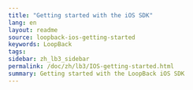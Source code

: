 ```yaml
---
title: "Getting started with the iOS SDK"
lang: en
layout: readme
source: loopback-ios-getting-started
keywords: LoopBack
tags:
sidebar: zh_lb3_sidebar
permalink: /doc/zh/lb3/IOS-getting-started.html
summary: Getting started with the LoopBack iOS SDK
---
```

